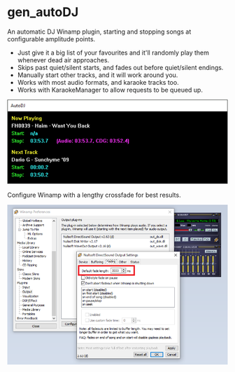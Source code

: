 # gen_autoDJ
An automatic DJ Winamp plugin, starting and stopping songs at configurable amplitude points.
* Just give it a big list of your favourites and it'll randomly play them whenever dead air approaches.
* Skips past quiet/silent starts, and fades out before quiet/silent endings.
* Manually start other tracks, and it will work around you.
* Works with most audio formats, and karaoke tracks too.
* Works with KaraokeManager to allow requests to be queued up.

![AutoDJ](/media/autoDJScreenshot.png)

Configure Winamp with a lengthy crossfade for best results.

![Winamp](/media/winamp_fade.png)
